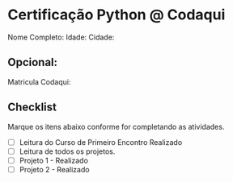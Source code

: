 # Certificação Python @ Codaqui

Nome Completo: <preencha-seu-nome>
Idade: <preencha-sua-idade>
Cidade: <preencha-sua-cidade>

## Opcional:

Matricula Codaqui: <preencha-com-seu-registro-codaqui>

## Checklist

Marque os itens abaixo conforme for completando as atividades.

- [ ] Leitura do Curso de Primeiro Encontro Realizado
- [ ] Leitura de todos os projetos.
- [ ] Projeto 1 - Realizado
- [ ] Projeto 2 - Realizado